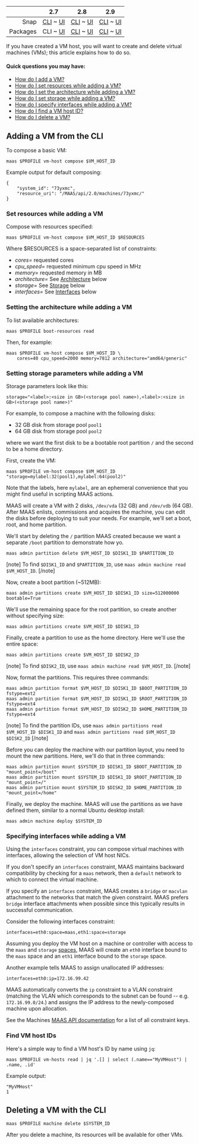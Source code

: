 ||2.7|2.8|2.9|
|-----:|:-----:|:-----:|:-----:|
|Snap|[CLI](/t/creating-and-deleting-vms-snap-2-7-cli/2574) ~ [UI](/t/creating-and-deleting-vms-snap-2-7-ui/2575)|[CLI](/t/creating-and-deleting-vms-snap-2-8-cli/2576) ~ [UI](/t/creating-and-deleting-vms-snap-2-8-ui/2577)|[CLI](/t/creating-and-deleting-vms-snap-2-9-cli/2578) ~ [UI](/t/creating-and-deleting-vms-snap-2-9-ui/2579)|
|Packages|CLI ~ [UI](/t/creating-and-deleting-vms-deb-2-7-ui/2581)|[CLI](/t/creating-and-deleting-vms-deb-2-8-cli/2582) ~ [UI](/t/creating-and-deleting-vms-deb-2-8-ui/2583)|[CLI](/t/creating-and-deleting-vms-deb-2-9-cli/2584) ~ [UI](/t/creating-and-deleting-vms-deb-2-9-ui/2585)|

<!-- deb-2-7-ui
||2.7|2.8|2.9|
|-----:|:-----:|:-----:|:-----:|
|Snap|[CLI](/t/creating-and-deleting-vms-snap-2-7-cli/2574) ~ [UI](/t/creating-and-deleting-vms-snap-2-7-ui/2575)|[CLI](/t/creating-and-deleting-vms-snap-2-8-cli/2576) ~ [UI](/t/creating-and-deleting-vms-snap-2-8-ui/2577)|[CLI](/t/creating-and-deleting-vms-snap-2-9-cli/2578) ~ [UI](/t/creating-and-deleting-vms-snap-2-9-ui/2579)|
|Packages|[CLI](/t/creating-and-deleting-vms-deb-2-7-cli/2580) ~ UI|[CLI](/t/creating-and-deleting-vms-deb-2-8-cli/2582) ~ [UI](/t/creating-and-deleting-vms-deb-2-8-ui/2583)|[CLI](/t/creating-and-deleting-vms-deb-2-9-cli/2584) ~ [UI](/t/creating-and-deleting-vms-deb-2-9-ui/2585)|
 deb-2-7-ui -->

<!-- deb-2-8-cli
||2.7|2.8|2.9|
|-----:|:-----:|:-----:|:-----:|
|Snap|[CLI](/t/creating-and-deleting-vms-snap-2-7-cli/2574) ~ [UI](/t/creating-and-deleting-vms-snap-2-7-ui/2575)|[CLI](/t/creating-and-deleting-vms-snap-2-8-cli/2576) ~ [UI](/t/creating-and-deleting-vms-snap-2-8-ui/2577)|[CLI](/t/creating-and-deleting-vms-snap-2-9-cli/2578) ~ [UI](/t/creating-and-deleting-vms-snap-2-9-ui/2579)|
|Packages|[CLI](/t/creating-and-deleting-vms-deb-2-7-cli/2580) ~ [UI](/t/creating-and-deleting-vms-deb-2-7-ui/2581)|CLI ~ [UI](/t/creating-and-deleting-vms-deb-2-8-ui/2583)|[CLI](/t/creating-and-deleting-vms-deb-2-9-cli/2584) ~ [UI](/t/creating-and-deleting-vms-deb-2-9-ui/2585)|
 deb-2-8-cli -->

<!-- deb-2-8-ui
||2.7|2.8|2.9|
|-----:|:-----:|:-----:|:-----:|
|Snap|[CLI](/t/creating-and-deleting-vms-snap-2-7-cli/2574) ~ [UI](/t/creating-and-deleting-vms-snap-2-7-ui/2575)|[CLI](/t/creating-and-deleting-vms-snap-2-8-cli/2576) ~ [UI](/t/creating-and-deleting-vms-snap-2-8-ui/2577)|[CLI](/t/creating-and-deleting-vms-snap-2-9-cli/2578) ~ [UI](/t/creating-and-deleting-vms-snap-2-9-ui/2579)|
|Packages|[CLI](/t/creating-and-deleting-vms-deb-2-7-cli/2580) ~ [UI](/t/creating-and-deleting-vms-deb-2-7-ui/2581)|[CLI](/t/creating-and-deleting-vms-deb-2-8-cli/2582) ~ UI|[CLI](/t/creating-and-deleting-vms-deb-2-9-cli/2584) ~ [UI](/t/creating-and-deleting-vms-deb-2-9-ui/2585)|
 deb-2-8-ui -->

<!-- deb-2-9-cli
||2.7|2.8|2.9|
|-----:|:-----:|:-----:|:-----:|
|Snap|[CLI](/t/creating-and-deleting-vms-snap-2-7-cli/2574) ~ [UI](/t/creating-and-deleting-vms-snap-2-7-ui/2575)|[CLI](/t/creating-and-deleting-vms-snap-2-8-cli/2576) ~ [UI](/t/creating-and-deleting-vms-snap-2-8-ui/2577)|[CLI](/t/creating-and-deleting-vms-snap-2-9-cli/2578) ~ [UI](/t/creating-and-deleting-vms-snap-2-9-ui/2579)|
|Packages|[CLI](/t/creating-and-deleting-vms-deb-2-7-cli/2580) ~ [UI](/t/creating-and-deleting-vms-deb-2-7-ui/2581)|[CLI](/t/creating-and-deleting-vms-deb-2-8-cli/2582) ~ [UI](/t/creating-and-deleting-vms-deb-2-8-ui/2583)|CLI ~ [UI](/t/creating-and-deleting-vms-deb-2-9-ui/2585)|
 deb-2-9-cli -->

<!-- deb-2-9-ui
||2.7|2.8|2.9|
|-----:|:-----:|:-----:|:-----:|
|Snap|[CLI](/t/creating-and-deleting-vms-snap-2-7-cli/2574) ~ [UI](/t/creating-and-deleting-vms-snap-2-7-ui/2575)|[CLI](/t/creating-and-deleting-vms-snap-2-8-cli/2576) ~ [UI](/t/creating-and-deleting-vms-snap-2-8-ui/2577)|[CLI](/t/creating-and-deleting-vms-snap-2-9-cli/2578) ~ [UI](/t/creating-and-deleting-vms-snap-2-9-ui/2579)|
|Packages|[CLI](/t/creating-and-deleting-vms-deb-2-7-cli/2580) ~ [UI](/t/creating-and-deleting-vms-deb-2-7-ui/2581)|[CLI](/t/creating-and-deleting-vms-deb-2-8-cli/2582) ~ [UI](/t/creating-and-deleting-vms-deb-2-8-ui/2583)|[CLI](/t/creating-and-deleting-vms-deb-2-9-cli/2584) ~ UI|
 deb-2-9-ui -->

<!-- snap-2-7-cli
||2.7|2.8|2.9|
|-----:|:-----:|:-----:|:-----:|
|Snap|CLI ~ [UI](/t/creating-and-deleting-vms-snap-2-7-ui/2575)|[CLI](/t/creating-and-deleting-vms-snap-2-8-cli/2576) ~ [UI](/t/creating-and-deleting-vms-snap-2-8-ui/2577)|[CLI](/t/creating-and-deleting-vms-snap-2-9-cli/2578) ~ [UI](/t/creating-and-deleting-vms-snap-2-9-ui/2579)|
|Packages|[CLI](/t/creating-and-deleting-vms-deb-2-7-cli/2580) ~ [UI](/t/creating-and-deleting-vms-deb-2-7-ui/2581)|[CLI](/t/creating-and-deleting-vms-deb-2-8-cli/2582) ~ [UI](/t/creating-and-deleting-vms-deb-2-8-ui/2583)|[CLI](/t/creating-and-deleting-vms-deb-2-9-cli/2584) ~ [UI](/t/creating-and-deleting-vms-deb-2-9-ui/2585)|
 snap-2-7-cli -->

<!-- snap-2-7-ui
||2.7|2.8|2.9|
|-----:|:-----:|:-----:|:-----:|
|Snap|[CLI](/t/creating-and-deleting-vms-snap-2-7-cli/2574) ~ UI|[CLI](/t/creating-and-deleting-vms-snap-2-8-cli/2576) ~ [UI](/t/creating-and-deleting-vms-snap-2-8-ui/2577)|[CLI](/t/creating-and-deleting-vms-snap-2-9-cli/2578) ~ [UI](/t/creating-and-deleting-vms-snap-2-9-ui/2579)|
|Packages|[CLI](/t/creating-and-deleting-vms-deb-2-7-cli/2580) ~ [UI](/t/creating-and-deleting-vms-deb-2-7-ui/2581)|[CLI](/t/creating-and-deleting-vms-deb-2-8-cli/2582) ~ [UI](/t/creating-and-deleting-vms-deb-2-8-ui/2583)|[CLI](/t/creating-and-deleting-vms-deb-2-9-cli/2584) ~ [UI](/t/creating-and-deleting-vms-deb-2-9-ui/2585)|
 snap-2-7-ui -->

<!-- snap-2-8-cli
||2.7|2.8|2.9|
|-----:|:-----:|:-----:|:-----:|
|Snap|[CLI](/t/creating-and-deleting-vms-snap-2-7-cli/2574) ~ [UI](/t/creating-and-deleting-vms-snap-2-7-ui/2575)|CLI ~ [UI](/t/creating-and-deleting-vms-snap-2-8-ui/2577)|[CLI](/t/creating-and-deleting-vms-snap-2-9-cli/2578) ~ [UI](/t/creating-and-deleting-vms-snap-2-9-ui/2579)|
|Packages|[CLI](/t/creating-and-deleting-vms-deb-2-7-cli/2580) ~ [UI](/t/creating-and-deleting-vms-deb-2-7-ui/2581)|[CLI](/t/creating-and-deleting-vms-deb-2-8-cli/2582) ~ [UI](/t/creating-and-deleting-vms-deb-2-8-ui/2583)|[CLI](/t/creating-and-deleting-vms-deb-2-9-cli/2584) ~ [UI](/t/creating-and-deleting-vms-deb-2-9-ui/2585)|
 snap-2-8-cli -->

<!-- snap-2-8-ui
||2.7|2.8|2.9|
|-----:|:-----:|:-----:|:-----:|
|Snap|[CLI](/t/creating-and-deleting-vms-snap-2-7-cli/2574) ~ [UI](/t/creating-and-deleting-vms-snap-2-7-ui/2575)|[CLI](/t/creating-and-deleting-vms-snap-2-8-cli/2576) ~ UI|[CLI](/t/creating-and-deleting-vms-snap-2-9-cli/2578) ~ [UI](/t/creating-and-deleting-vms-snap-2-9-ui/2579)|
|Packages|[CLI](/t/creating-and-deleting-vms-deb-2-7-cli/2580) ~ [UI](/t/creating-and-deleting-vms-deb-2-7-ui/2581)|[CLI](/t/creating-and-deleting-vms-deb-2-8-cli/2582) ~ [UI](/t/creating-and-deleting-vms-deb-2-8-ui/2583)|[CLI](/t/creating-and-deleting-vms-deb-2-9-cli/2584) ~ [UI](/t/creating-and-deleting-vms-deb-2-9-ui/2585)|
 snap-2-8-ui -->

<!-- snap-2-9-cli
||2.7|2.8|2.9|
|-----:|:-----:|:-----:|:-----:|
|Snap|[CLI](/t/creating-and-deleting-vms-snap-2-7-cli/2574) ~ [UI](/t/creating-and-deleting-vms-snap-2-7-ui/2575)|[CLI](/t/creating-and-deleting-vms-snap-2-8-cli/2576) ~ [UI](/t/creating-and-deleting-vms-snap-2-8-ui/2577)|CLI ~ [UI](/t/creating-and-deleting-vms-snap-2-9-ui/2579)|
|Packages|[CLI](/t/creating-and-deleting-vms-deb-2-7-cli/2580) ~ [UI](/t/creating-and-deleting-vms-deb-2-7-ui/2581)|[CLI](/t/creating-and-deleting-vms-deb-2-8-cli/2582) ~ [UI](/t/creating-and-deleting-vms-deb-2-8-ui/2583)|[CLI](/t/creating-and-deleting-vms-deb-2-9-cli/2584) ~ [UI](/t/creating-and-deleting-vms-deb-2-9-ui/2585)|
 snap-2-9-cli -->

<!-- snap-2-9-ui
||2.7|2.8|2.9|
|-----:|:-----:|:-----:|:-----:|
|Snap|[CLI](/t/creating-and-deleting-vms-snap-2-7-cli/2574) ~ [UI](/t/creating-and-deleting-vms-snap-2-7-ui/2575)|[CLI](/t/creating-and-deleting-vms-snap-2-8-cli/2576) ~ [UI](/t/creating-and-deleting-vms-snap-2-8-ui/2577)|[CLI](/t/creating-and-deleting-vms-snap-2-9-cli/2578) ~ UI|
|Packages|[CLI](/t/creating-and-deleting-vms-deb-2-7-cli/2580) ~ [UI](/t/creating-and-deleting-vms-deb-2-7-ui/2581)|[CLI](/t/creating-and-deleting-vms-deb-2-8-cli/2582) ~ [UI](/t/creating-and-deleting-vms-deb-2-8-ui/2583)|[CLI](/t/creating-and-deleting-vms-deb-2-9-cli/2584) ~ [UI](/t/creating-and-deleting-vms-deb-2-9-ui/2585)|
 snap-2-9-ui -->

If you have created a VM host, you will want to create and delete virtual machines (VMs); this article explains how to do so.

#### Quick questions you may have:

<!-- snap-2-7-ui snap-2-8-ui snap-2-9-ui deb-2-7-ui deb-2-8-ui deb-2-9-ui
* [How do I add a VM?](#heading--add-vm-from-ui)
* [How do I delete a VM?](#heading--delete-a-machine)

<h2 id="heading--add-vm-from-ui">Adding a VM from the Web UI</h2>

While on VM host's details view, select 'Compose' from the 'Take action' drop-down menu to compose a machine.

<a href="https://discourse.maas.io/uploads/default/original/1X/937726bb839eefb28e9297e8f97bd48556c1014c.jpeg" target = "_blank"><img src="https://discourse.maas.io/uploads/default/original/1X/937726bb839eefb28e9297e8f97bd48556c1014c.jpeg"></a> 

You can choose which storage pool to use from a drop-down list. 

Click the 'Compose machine' button when you're finished. MAAS will present the VM host detail view. In a few moments, your new machine will be auto-commissioned. The 'Machines' page will reflect this as well.

MAAS will deduct the new machine's resources from the VM host's resources:

<a href="https://discourse.maas.io/uploads/default/original/1X/3b621ab0e7b4f6a86963d2b7c50b677b815956ab.jpeg" target = "_blank"><img src="https://discourse.maas.io/uploads/default/original/1X/3b621ab0e7b4f6a86963d2b7c50b677b815956ab.jpeg"></a> 

<h2 id="heading--delete-a-machine">Deleting a VM from the Web UI</h2>

To delete a VM, delete it as you would any other MAAS machine. Select the desired machine from the list of machines and select 'Delete' from the 'Take Action' menu.

<a href="https://discourse.maas.io/uploads/default/original/1X/34d3f5fcd8a86bfa827bab5383209ea9ca117f50.jpeg" target = "_blank"><img src="https://discourse.maas.io/uploads/default/original/1X/34d3f5fcd8a86bfa827bab5383209ea9ca117f50.jpeg"></a> 
snap-2-7-ui snap-2-8-ui snap-2-9-ui deb-2-7-ui deb-2-8-ui deb-2-9-ui -->

* [How do I add a VM?](#heading--adding-a-vm-from-the-cli)
* [How do I set resources while adding a VM?](#heading--set-resources)
* [How do I set the architecture while adding a VM?](#heading--architecture)
* [How do I set storage while adding a VM?](#heading--storage)
* [How do I specify interfaces while adding a VM?](#heading--interfaces)
* [How do I find a VM host ID?](#heading--find-vm-host-ids)
* [How do I delete a VM?](#heading--delete-a-vm)

<h2 id="heading--adding-a-vm-from-the-cli">Adding a VM from the CLI</h2>

To compose a basic VM:

    maas $PROFILE vm-host compose $VM_HOST_ID

Example output for default composing:

    {
        "system_id": "73yxmc",
        "resource_uri": "/MAAS/api/2.0/machines/73yxmc/"
    }

<h3 id="heading--set-resources">Set resources while adding a VM</h3>

Compose with resources specified:

    maas $PROFILE vm-host compose $VM_HOST_ID $RESOURCES

Where $RESOURCES is a space-separated list of constraints:

* *cores=* requested cores
* *cpu_speed=* requested minimum cpu speed in MHz
* *memory=* requested memory in MB
* *architecture=* See [Architecture](#heading--architecture) below 
* *storage=* See [Storage](#heading--storage) below
* *interfaces=* See [Interfaces](#heading--interfaces) below

<h3 id="heading--architecture">Setting the architecture while adding a VM</h3>

To list available architectures:

    maas $PROFILE boot-resources read

Then, for example:

    maas $PROFILE vm-host compose $VM_HOST_ID \
        cores=40 cpu_speed=2000 memory=7812 architecture="amd64/generic"

<h3 id="heading--storage">Setting storage parameters while adding a VM</h3>

Storage parameters look like this:

    storage="<label>:<size in GB>(<storage pool name>),<label>:<size in GB>(<storage pool name>)"

For example, to compose a machine with the following disks:

-   32 GB disk from storage pool `pool1`
-   64 GB disk from storage pool `pool2`

where we want the first disk to be a bootable root partition `/` and the second to be a home directory.

First, create the VM:

    maas $PROFILE vm-host compose $VM_HOST_ID "storage=mylabel:32(pool1),mylabel:64(pool2)"

Note that the labels, here `mylabel`, are an ephemeral convenience that you might find useful in scripting MAAS actions.

MAAS will create a VM with 2 disks, `/dev/vda` (32 GB) and `/dev/vdb` (64 GB). After MAAS enlists, commissions and acquires the machine, you can edit the disks before deploying to suit your needs. For example, we'll set a boot, root, and home partition.

We'll start by deleting the `/` partition MAAS created because we want a separate `/boot` partition to demonstrate how yo.

    maas admin partition delete $VM_HOST_ID $DISK1_ID $PARTITION_ID

[note]
To find `$DISK1_ID` and `$PARTITION_ID`, use `maas admin machine read $VM_HOST_ID`.
[/note]

Now, create a boot partition (~512MB):

    maas admin partitions create $VM_HOST_ID $DISK1_ID size=512000000 bootable=True

We'll use the remaining space for the root partition, so create another without specifying size:

    maas admin partitions create $VM_HOST_ID $DISK1_ID

Finally, create a partition to use as the home directory. Here we'll use the entire space:

    maas admin partitions create $VM_HOST_ID $DISK2_ID

[note]
To find `$DISK2_ID`, use `maas admin machine read $VM_HOST_ID`.
[/note]

Now, format the partitions. This requires three commands:

    maas admin partition format $VM_HOST_ID $DISK1_ID $BOOT_PARTITION_ID fstype=ext2
    maas admin partition format $VM_HOST_ID $DISK1_ID $ROOT_PARTITION_ID fstype=ext4
    maas admin partition format $VM_HOST_ID $DISK2_ID $HOME_PARTITION_ID fstype=ext4

[note]
To find the partition IDs, use `maas admin partitions read $VM_HOST_ID $DISK1_ID` and `maas admin partitions read $VM_HOST_ID $DISK2_ID`
[/note]

Before you can deploy the machine with our partition layout, you need to mount the new partitions. Here, we'll do that in three commands:

    maas admin partition mount $SYSTEM_ID $DISK1_ID $BOOT_PARTITION_ID     "mount_point=/boot"
    maas admin partition mount $SYSTEM_ID $DISK1_ID $ROOT_PARTITION_ID "mount_point=/"
    maas admin partition mount $SYSTEM_ID $DISK2_ID $HOME_PARTITION_ID "mount_point=/home"

Finally, we deploy the machine. MAAS will use the partitions as we have defined them, similar to a normal Ubuntu desktop install:

    maas admin machine deploy $SYSTEM_ID

<h3 id="heading--interfaces">Specifying interfaces while adding a VM</h3>

Using the `interfaces` constraint, you can compose virtual machines with interfaces, allowing the selection of VM host NICs.

If you don't specify an `interfaces` constraint, MAAS maintains backward compatibility by checking for a `maas` network, then a `default` network to which to connect the virtual machine.

If you specify an `interfaces` constraint, MAAS creates a `bridge` or `macvlan` attachment to the networks that match the given constraint. MAAS prefers `bridge` interface attachments when possible since this typically results in successful communication.

Consider the following interfaces constraint:

    interfaces=eth0:space=maas,eth1:space=storage

Assuming you deploy the VM host on a machine or controller with access to the `maas` and `storage` [spaces](/t/concepts-and-terms/785#heading--spaces), MAAS will create an `eth0` interface bound to the `maas` space and an `eth1` interface bound to the `storage` space.

Another example tells MAAS to assign unallocated IP addresses:

    interfaces=eth0:ip=172.16.99.42

MAAS automatically converts the `ip` constraint to a VLAN constraint (matching the VLAN which corresponds to the subnet can be found -- e.g. `172.16.99.0/24`.) and assigns the IP address to the newly-composed machine upon allocation.

See the Machines [MAAS API documentation](https://maas.io/docs/api#machines) for a list of all constraint keys.

<h3 id="heading--find-vm-host-ids">Find VM host IDs</h3>

Here's a simple way to find a VM host's ID by name using `jq`:

    maas $PROFILE vm-hosts read | jq '.[] | select (.name=="MyVMHost") | .name, .id'

Example output:

    "MyVMHost"
    1

<h2 id="heading--delete-a-vm">Deleting a VM with the CLI</h2>

    maas $PROFILE machine delete $SYSTEM_ID

After you delete a machine, its resources will be available for other VMs.